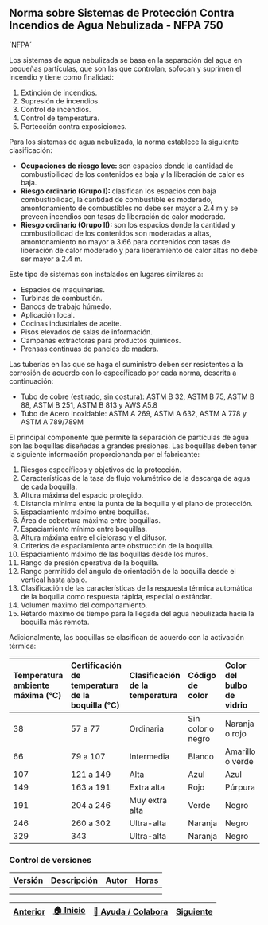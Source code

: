 ## Norma sobre Sistemas de Protección Contra Incendios de Agua Nebulizada - NFPA 750

´NFPA´

 
 Los sistemas de agua nebulizada se basa en la separación del agua en pequeñas partículas, que son las que controlan, sofocan y suprimen el incendio y tiene como finalidad:
 
 1. Extinción de incendios.
 2. Supresión de incendios.
 3. Control de incendios.
 4. Control de temperatura.
 5. Portección contra exposiciones.


Para los sistemas de agua nebulizada, la norma establece la siguiente clasificación:
 - <b> Ocupaciones de riesgo leve: </b> son espacios donde la cantidad de combustibilidad de los contenidos es baja y la liberación de calor es baja. 
 - <b> Riesgo ordinario (Grupo I): </b> clasifican los espacios con baja combustibilidad, la cantidad de combustible es moderado, amontonamiento de combustibles no debe ser mayor a 2.4 m y se preveen incendios con tasas de liberación de calor moderado.
 - <b> Riesgo ordinario (Grupo II): </b> son los espacios donde la cantidad y combustibilidad de los contenidos son moderadas a altas, amontonamiento no mayor a 3.66 para contenidos con tasas de liberación de calor moderado y para liberamiento de calor altas no debe ser mayor a 2.4 m.

Este tipo de sistemas son instalados en lugares similares a:

- Espacios de maquinarias.
- Turbinas de combustión.
- Bancos de trabajo húmedo.
- Aplicación local. 
- Cocinas industriales de aceite.
- Pisos elevados de salas de información.
- Campanas extractoras para productos químicos.
- Prensas continuas de paneles de madera.

Las tuberías en las que se haga el suministro deben ser resistentes a la corrosión de acuerdo con lo específicado por cada norma, descrita a continuación:

- Tubo de cobre (estirado, sin costura): ASTM B 32, ASTM B 75, ASTM B 88, ASTM B 251, ASTM B 813 y AWS A5.8
- Tubo de Acero inoxidable: ASTM A 269, ASTM A 632, ASTM A 778 y ASTM A 789/789M

El principal componente que permite la separación de partículas de agua son las boquillas diseñadas a grandes presiones. Las boquillas deben tener la siguiente información proporcionanda por el fabricante:

1. Riesgos específicos y objetivos de la protección.
2. Características de la tasa de flujo volumétrico de la descarga de agua de cada boquilla. 
3. Altura máxima del espacio protegido.
4. Distancia mínima entre la punta de la boquilla y el plano de protección.
5. Espaciamiento máximo entre boquillas.
6. Área de cobertura máxima entre boquillas.
7. Espaciamiento mínimo entre boquillas.
8. Altura máxima entre el cieloraso y el difusor.
9. Criterios de espaciamiento ante obstrucción de la boquilla.
10. Espaciamiento máximo de las boquillas desde los muros.
11. Rango de presión operativa de la boquilla.
12. Rango permitido del ángulo de orientación de la boquilla desde el vertical hasta abajo.
13. Clasificación de las características de la respuesta térmica automática de la boquilla como respuesta rápida, especial o estándar.
14. Volumen máximo del comportamiento.
15. Retardo máximo de tiempo para la llegada del agua nebulizada hacia la boquilla más remota.

Adicionalmente, las boquillas se clasifican de acuerdo con la activación térmica:

|Temperatura ambiente máxima (°C)| Certificación de temperatura de la boquilla (°C)| Clasificación de la temperatura| Código de color| Color del bulbo de vidrio|
|:--------------------------|:-------------------------------------------|:-------------------------------|:--------------------|:-------------------------|
|38| 57 a 77| Ordinaria| Sin color o negro| Naranja o rojo|
|66|79 a 107| Intermedia| Blanco| Amarillo o verde|
|107|121 a 149| Alta| Azul|Azul|
|149|163 a 191|Extra alta|Rojo|Púrpura|
|191|204 a 246| Muy extra alta|Verde|Negro|
|246|260 a 302| Ultra-alta| Naranja|Negro|
|329| 343|Ultra-alta|Naranja|Negro|


### Control de versiones 

| Versión    | Descripción                                                          | Autor                                      | Horas |
|------------|:---------------------------------------------------------------------|--------------------------------------------|:-----:|
|  | |  |   |
|  | |   |      |

| [Anterior](../NFPA17A) | [:house: Inicio](../../Readme.md) | [:beginner: Ayuda / Colabora](https://github.com/Andrealvch/C.RCI/discussions/1) | [Siguiente](../NFPA2001) |
|------|:-----------|-------------------|:--------:|
